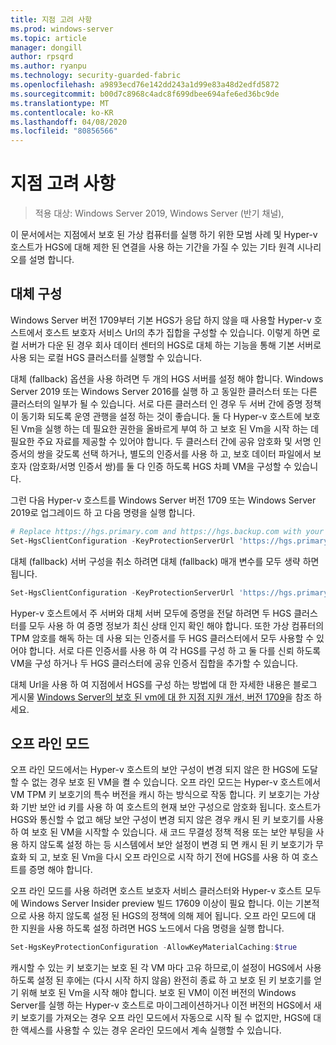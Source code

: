 ```yaml
---
title: 지점 고려 사항
ms.prod: windows-server
ms.topic: article
manager: dongill
author: rpsqrd
ms.author: ryanpu
ms.technology: security-guarded-fabric
ms.openlocfilehash: a9893ecd76e142dd243a1d99e83a48d2edfd5872
ms.sourcegitcommit: b00d7c8968c4adc8f699dbee694afe6ed36bc9de
ms.translationtype: MT
ms.contentlocale: ko-KR
ms.lasthandoff: 04/08/2020
ms.locfileid: "80856566"
---
```

# <a name="branch-office-considerations"></a>지점 고려 사항

> 적용 대상: Windows Server 2019, Windows Server (반기 채널), 

이 문서에서는 지점에서 보호 된 가상 컴퓨터를 실행 하기 위한 모범 사례 및 Hyper-v 호스트가 HGS에 대해 제한 된 연결을 사용 하는 기간을 가질 수 있는 기타 원격 시나리오를 설명 합니다.

## <a name="fallback-configuration"></a>대체 구성

Windows Server 버전 1709부터 기본 HGS가 응답 하지 않을 때 사용할 Hyper-v 호스트에서 호스트 보호자 서비스 Url의 추가 집합을 구성할 수 있습니다.
이렇게 하면 로컬 서버가 다운 된 경우 회사 데이터 센터의 HGS로 대체 하는 기능을 통해 기본 서버로 사용 되는 로컬 HGS 클러스터를 실행할 수 있습니다.

대체 (fallback) 옵션을 사용 하려면 두 개의 HGS 서버를 설정 해야 합니다. Windows Server 2019 또는 Windows Server 2016를 실행 하 고 동일한 클러스터 또는 다른 클러스터의 일부가 될 수 있습니다. 서로 다른 클러스터 인 경우 두 서버 간에 증명 정책이 동기화 되도록 운영 관행을 설정 하는 것이 좋습니다. 둘 다 Hyper-v 호스트에 보호 된 Vm을 실행 하는 데 필요한 권한을 올바르게 부여 하 고 보호 된 Vm을 시작 하는 데 필요한 주요 자료를 제공할 수 있어야 합니다. 두 클러스터 간에 공유 암호화 및 서명 인증서의 쌍을 갖도록 선택 하거나, 별도의 인증서를 사용 하 고, 보호 데이터 파일에서 보호자 (암호화/서명 인증서 쌍)를 둘 다 인증 하도록 HGS 차폐 VM을 구성할 수 있습니다.

그런 다음 Hyper-v 호스트를 Windows Server 버전 1709 또는 Windows Server 2019로 업그레이드 하 고 다음 명령을 실행 합니다.
```powershell
# Replace https://hgs.primary.com and https://hgs.backup.com with your own domain names and protocols
Set-HgsClientConfiguration -KeyProtectionServerUrl 'https://hgs.primary.com/KeyProtection' -AttestationServerUrl 'https://hgs.primary.com/Attestation' -FallbackKeyProtectionServerUrl 'https://hgs.backup.com/KeyProtection' -FallbackAttestationServerUrl 'https://hgs.backup.com/Attestation'
```

대체 (fallback) 서버 구성을 취소 하려면 대체 (fallback) 매개 변수를 모두 생략 하면 됩니다.
```powershell
Set-HgsClientConfiguration -KeyProtectionServerUrl 'https://hgs.primary.com/KeyProtection' -AttestationServerUrl 'https://hgs.primary.com/Attestation'
```

Hyper-v 호스트에서 주 서버와 대체 서버 모두에 증명을 전달 하려면 두 HGS 클러스터를 모두 사용 하 여 증명 정보가 최신 상태 인지 확인 해야 합니다.
또한 가상 컴퓨터의 TPM 암호를 해독 하는 데 사용 되는 인증서를 두 HGS 클러스터에서 모두 사용할 수 있어야 합니다.
서로 다른 인증서를 사용 하 여 각 HGS를 구성 하 고 둘 다를 신뢰 하도록 VM을 구성 하거나 두 HGS 클러스터에 공유 인증서 집합을 추가할 수 있습니다.

대체 Url을 사용 하 여 지점에서 HGS를 구성 하는 방법에 대 한 자세한 내용은 블로그 게시물 [Windows Server의 보호 된 vm에 대 한 지점 지원 개선, 버전 1709](https://blogs.technet.microsoft.com/datacentersecurity/2017/11/15/improved-branch-office-support-for-shielded-vms-in-windows-server-version-1709/)을 참조 하세요.


## <a name="offline-mode"></a>오프 라인 모드

오프 라인 모드에서는 Hyper-v 호스트의 보안 구성이 변경 되지 않은 한 HGS에 도달할 수 없는 경우 보호 된 VM을 켤 수 있습니다.
오프 라인 모드는 Hyper-v 호스트에서 VM TPM 키 보호기의 특수 버전을 캐시 하는 방식으로 작동 합니다.
키 보호기는 가상화 기반 보안 id 키를 사용 하 여 호스트의 현재 보안 구성으로 암호화 됩니다.
호스트가 HGS와 통신할 수 없고 해당 보안 구성이 변경 되지 않은 경우 캐시 된 키 보호기를 사용 하 여 보호 된 VM을 시작할 수 있습니다.
새 코드 무결성 정책 적용 또는 보안 부팅을 사용 하지 않도록 설정 하는 등 시스템에서 보안 설정이 변경 되 면 캐시 된 키 보호기가 무효화 되 고, 보호 된 Vm을 다시 오프 라인으로 시작 하기 전에 HGS를 사용 하 여 호스트를 증명 해야 합니다.

오프 라인 모드를 사용 하려면 호스트 보호자 서비스 클러스터와 Hyper-v 호스트 모두에 Windows Server Insider preview 빌드 17609 이상이 필요 합니다.
이는 기본적으로 사용 하지 않도록 설정 된 HGS의 정책에 의해 제어 됩니다.
오프 라인 모드에 대 한 지원을 사용 하도록 설정 하려면 HGS 노드에서 다음 명령을 실행 합니다.

```powershell
Set-HgsKeyProtectionConfiguration -AllowKeyMaterialCaching:$true
```

캐시할 수 있는 키 보호기는 보호 된 각 VM 마다 고유 하므로,이 설정이 HGS에서 사용 하도록 설정 된 후에는 (다시 시작 하지 않음) 완전히 종료 하 고 보호 된 키 보호기를 얻기 위해 보호 된 Vm을 시작 해야 합니다.
보호 된 VM이 이전 버전의 Windows Server를 실행 하는 Hyper-v 호스트로 마이그레이션하거나 이전 버전의 HGS에서 새 키 보호기를 가져오는 경우 오프 라인 모드에서 자동으로 시작 될 수 없지만, HGS에 대 한 액세스를 사용할 수 있는 경우 온라인 모드에서 계속 실행할 수 있습니다.
